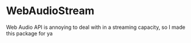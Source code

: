 # WebAudioStream
Web Audio API is annoying to deal with in a streaming capacity, so I made this package for ya
